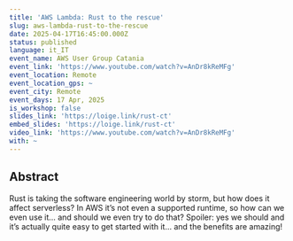 ```yaml
---
title: 'AWS Lambda: Rust to the rescue'
slug: aws-lambda-rust-to-the-rescue
date: 2025-04-17T16:45:00.000Z
status: published
language: it_IT
event_name: AWS User Group Catania
event_link: 'https://www.youtube.com/watch?v=AnDr8kReMFg'
event_location: Remote
event_location_gps: ~
event_city: Remote
event_days: 17 Apr, 2025
is_workshop: false
slides_link: 'https://loige.link/rust-ct'
embed_slides: 'https://loige.link/rust-ct'
video_link: 'https://www.youtube.com/watch?v=AnDr8kReMFg'
with: ~
---
```


## Abstract

Rust is taking the software engineering world by storm, but how does it affect
serverless? In AWS it’s not even a supported runtime, so how can we even use it…
and should we even try to do that? Spoiler: yes we should and it’s actually
quite easy to get started with it… and the benefits are amazing!
